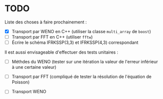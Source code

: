 # TODO

Liste des choses à faire prochainement :

- [x] Transport par WENO en C++ (utiliser la classe `multi_array` de `boost`)
- [ ] Transport par FFT en C++ (utiliser `fftw`)
- [ ] Écrire le schéma IFRKSSP(3,3) et IFRKSSP(4,3) correspondant

Il est aussi envisageable d'effectuer des tests unitaires :

- [ ] Méthdes du WENO (tester sur une itération la valeur de l'erreur inférieur à une certaine valeur)
- [ ] Transport par FFT (compliqué de tester la résolution de l'équation de Poisson)
- [ ] Transport WENO

